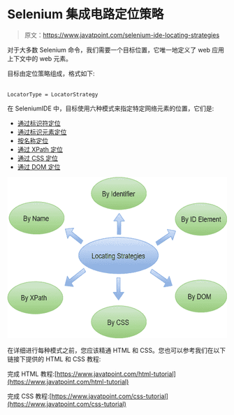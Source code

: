 # Selenium 集成电路定位策略

> 原文：<https://www.javatpoint.com/selenium-ide-locating-strategies>

对于大多数 Selenium 命令，我们需要一个目标位置，它唯一地定义了 web 应用上下文中的 web 元素。

目标由定位策略组成，格式如下:

```

LocatorType = LocatorStrategy

```

在 SeleniumIDE 中，目标使用六种模式来指定特定网络元素的位置，它们是:

*   [通过标识符定位](selenium-ide-locating-strategies-by-identifier)
*   [通过标识元素定位](selenium-ide-locating-strategies-by-id)
*   [按名称定位](selenium-ide-locating-strategies-by-name)
*   [通过 XPath 定位](selenium-ide-locating-strategies-by-xpath)
*   [通过 CSS 定位](selenium-ide-locating-strategies-by-css)
*   [通过 DOM 定位](selenium-ide-locating-strategies-by-dom)

![Selenium IDE- Locating Strategies](img/b8ff4535343c8bfac442748febeeefc6.png)

在详细进行每种模式之前，您应该精通 HTML 和 CSS。您也可以参考我们在以下链接下提供的 HTML 和 CSS 教程:

完成 HTML 教程:[https://www.javatpoint.com/html-tutorial](https://www.javatpoint.com/html-tutorial)

完成 CSS 教程:[https://www.javatpoint.com/css-tutorial](https://www.javatpoint.com/css-tutorial)